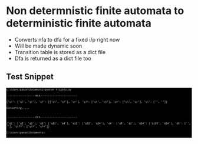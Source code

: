 # Non determnistic finite automata to deterministic finite automata

* Converts nfa to dfa for a fixed i/p right now
* Will be made dynamic soon
* Transition table is stored as a dict file
* Dfa is returned as a dict file too
## Test Snippet
![](https://github.com/10-zin/nfa2dfa/blob/master/nfa2dfa.JPG)
